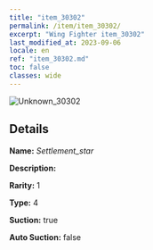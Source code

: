 ```yaml
---
title: "item_30302"
permalink: /item/item_30302/
excerpt: "Wing Fighter item_30302"
last_modified_at: 2023-09-06
locale: en
ref: "item_30302.md"
toc: false
classes: wide
---
```



 ![Unknown_30302](/images/item/Settlement_star_p.png)



## Details

 **Name:** *Settlement_star* 

 **Description:** 

 **Rarity:** 1 

 **Type:** 4 

 **Suction:** true 

 **Auto Suction:** false 


